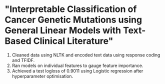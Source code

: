 # "Interpretable Classification of Cancer Genetic Mutations using General Linear Models with Text-Based Clinical Literature"
1. Cleaned data using NLTK and encoded text data using response coding and TFIDF.
2. Ran models on individual features to gauge feature importance.
3. Achieved a test logloss of 0.9011 using Logistic regression after hyperparameter optimisation.
